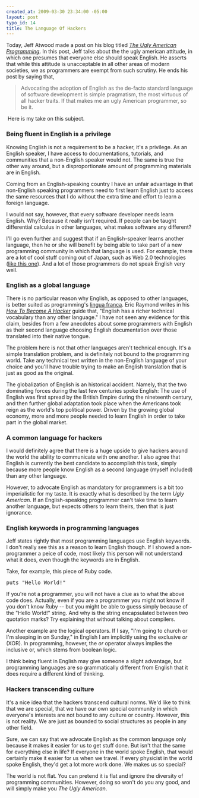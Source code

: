```yaml
--- 
created_at: 2009-03-30 23:34:00 -05:00
layout: post
typo_id: 14
title: The Language Of Hackers
---
```

<p>Today, Jeff Atwood made a post on his blog titled <a href="http://www.codinghorror.com/blog/archives/001248.html"><em>The Ugly American Programming</em></a>. In this post, Jeff talks about the the ugly american attitude, in which one presumes that everyone else should speak English. He asserts that while this attitude is unacceptable in all other areas of modern societies, we as programmers are exempt from such scrutiny. He ends his post by saying that,</p>
<blockquote>Advocating the adoption of English as the de-facto standard language of software development is simple pragmatism, the most virtuous of all hacker traits. If that makes me an ugly American programmer, so be it. </blockquote>
<p>&nbsp;Here is my take on this subject.</p>
<h3><strong>Being fluent in English is a privilege</strong></h3>
<p>Knowing English is not a requirement to be a hacker, it's a privilege. As an English speaker, I have access to documentations, tutorials, and communities that a non-English speaker would not. The same is true the other way around, but a disproportionate amount of programming materials are in English.</p>
<p>Coming from an English-speaking country I have an unfair advantage in that non-English speaking programmers need to first learn English just to access the same resources that I do without the extra time and effort to learn a foreign language.</p>
<p>I would not say, however, that every software developer needs learn English. Why? Because it really isn't required. If people can be taught differential calculus in other languages, what makes software any different?</p>
<p>I'll go even further and suggest that if an English-speaker learns another language, then he or she will benefit by being able to take part of a new programming community in which that language is used. For example, there are a lot of cool stuff coming out of Japan, such as Web 2.0 technologies (<a href="http://gyu.que.jp/jscloth/miku.html">like this one</a>). And a lot of those programmers do not speak English very well.</p>
<h3>English as a global language</h3>
<p>There is no particular reason why English, as opposed to other languages, is better suited as programming's <a href="http://dictionary.reference.com/browse/lingua%20franca">lingua franca</a>. Eric Raymond writes in his <a href="http://www.catb.org/~esr/faqs/hacker-howto.html#skills4"><em>How To Become A Hacker</em></a> guide that, "English has a richer technical vocabulary than any other language." I have not seen any evidence for this claim, besides from a few anecdotes about some programmers with English as their second language choosing English documentation over those translated into their native tongue.</p>
<p>The problem here is not that other languages aren't technical enough. It's a simple translation problem, and is definitely not bound to the programming world. Take any technical text written in the non-English language of your choice and you'll have trouble trying to make an English translation that is just as good as the original.</p>
<p>The globalization of English is an historical accident. Namely, that the two dominating forces during the last few centuries spoke English: The use of English was first spread by the British Empire during the nineteenth century, and then further global adaptation took place when the Americans took reign as the world's top political power. Driven by the growing global economy, more and more people needed to learn English in order to take part in the global market.</p>
<h3>A common language for hackers</h3>
<p>I would definitely agree that there is a huge upside to give hackers around the world the ability to communicate with one another. I also agree that English is currently the best candidate to accomplish this task, simply because more people know English as a second language (myself included) than any other language.</p>
<p>However, to advocate English as mandatory for programmers is a bit too imperialistic for my taste. It is exactly what is described by the term <em>Ugly American</em>. If an English-speaking programmer can't take time to learn another language, but expects others to learn theirs, then that is just ignorance.</p>
<h3>English keywords in programming languages</h3>
<p>Jeff states rightly that most programming languages use English keywords. I don't really see this as a reason to learn English though. If I showed a non-programmer a peice of code, most likely this person will not understand what it does, even though the keywords are in English.</p>
<p>Take, for example, this piece of Ruby code.</p>
<pre class="brush: ruby">
puts "Hello World!"
</pre>
<p>If you're not a programmer, you will not have a clue as to what the above code does. Actually, even if you are a programmer you might not know if you don't know Ruby -- but you might be able to guess simply because of the "Hello World!" string. And why is the string encapsulated between two quotation marks? Try explaining that without talking about compilers.</p>
<p>Another example are the logical operators. If I say, "I'm going to church or I'm sleeping in on Sunday," in English I am implicitly using the exclusive <em>or</em> (XOR). In programming, however, the <em>or</em> operator always implies the inclusive or, which stems from boolean logic.</p>
<p>I think being fluent in English may give someone a slight advantage, but programming languages are so grammatically different from English that it does require a different kind of thinking.</p>
<h3>Hackers transcending culture</h3>
<p>It's a nice idea that the hackers transcend cultural norms. We'd like to think that we are special, that we have our own special community in which everyone's interests are not bound to any culture or country. However, this is not reality. We are just as bounded to social structures as people in any other field.</p>
<p>Sure, we can say that we advocate English as the common language only because it makes it easier for us to get stuff done. But isn't that the same for everything else in life? If everyone in the world spoke English, that would certainly make it easier for us when we travel. If every physicist in the world spoke English, they'd get a lot more work done. We makes us so special?</p>
<p>The world is not flat. You can pretend it is flat and ignore the diversity of programming communities. However, doing so won't do you any good, and will simply make you <em>The Ugly American</em>.</p>

